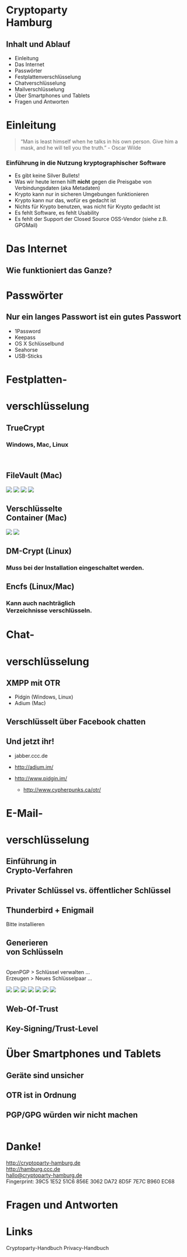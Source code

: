 # Cryptoparty<br/> Hamburg



## Inhalt und Ablauf
* Einleitung
* Das Internet
* Passwörter
* Festplattenverschlüsselung
* Chatverschlüsselung
* Mailverschlüsselung
* Über Smartphones und Tablets
* Fragen und Antworten



# Einleitung
> “Man is least himself when he talks in his own person. Give him a mask, and he will tell you the truth.” - Oscar Wilde


### Einführung in die Nutzung kryptographischer Software
* Es gibt keine Silver Bullets!
* Was wir heute lernen hilft **nicht** gegen die Preisgabe von Verbindungsdaten (aka Metadaten)
* Krypto kann nur in sicheren Umgebungen funktionieren
* Krypto kann nur das, wofür es gedacht ist
* Nichts für Krypto benutzen, was nicht für Krypto gedacht ist
* Es fehlt Software, es fehlt Usability
* Es fehlt der Support der Closed Source OSS-Vendor (siehe z.B. GPGMail)



# Das Internet


## Wie funktioniert das Ganze?



# Passwörter


## Nur ein langes Passwort ist ein gutes Passwort


* 1Password
* Keepass
* OS X Schlüsselbund
* Seahorse
* USB-Sticks



# Festplatten-
# verschlüsselung


## TrueCrypt
### Windows, Mac, Linux


<img src="img/tc1.png" alt="" />


<img src="img/tc2.png" alt="" />


<img src="img/tc3.png" alt="" />


<img src="img/tc4.png" alt="" />


<img src="img/tc5.png" alt="" />


<img src="img/tc6.png" alt="" />


<img src="img/tc7.png" alt="" />


<img src="img/tc8.png" alt="" />


<img src="img/tc9.png" alt="" />


<img src="img/tc10.png" alt="" />


<img src="img/tc11.png" alt="" />


<img src="img/tc12.png" alt="" />


<img src="img/tc13.png" alt="" />


<img src="img/tc14.png" alt="" />


## FileVault (Mac)


<img src="img/filevault1.png">


<img src="img/filevault2.png">


<img src="img/filevault3.png">


<img src="img/filevault4.png">


## Verschlüsselte<br>Container (Mac)


<img src="img/mac_crypt_container1.png">


<img src="img/mac_crypt_container2.png">


## DM-Crypt (Linux)


### Muss bei der Installation eingeschaltet werden.


## Encfs (Linux/Mac)


### Kann auch nachträglich<br>Verzeichnisse verschlüsseln.



# Chat-
# verschlüsselung


## XMPP mit OTR
* Pidgin (Windows, Linux)
* Adium (Mac)


## Verschlüsselt über Facebook chatten


## Und jetzt ihr!
* jabber.ccc.de

* http://adium.im/
* http://www.pidgin.im/
  * http://www.cypherpunks.ca/otr/



# E-Mail-
# verschlüsselung


## Einführung in<br>Crypto-Verfahren


## Privater Schlüssel vs. öffentlicher Schlüssel


## Thunderbird + Enigmail
Bitte installieren


## Generieren<br>von Schlüsseln
<br>OpenPGP > Schlüssel verwalten ... <br> Erzeugen > Neues Schlüsselpaar ...


<img src="img/key1.png">


<img src="img/key2.png">


<img src="img/key3.png">


<img src="img/key4.png">


<img src="img/key5.png">


<img src="img/key_details.png">


<img src="img/key_submenu.png">


## Web-Of-Trust


## Key-Signing/Trust-Level



# Über Smartphones und Tablets


## Geräte sind unsicher


## OTR ist in Ordnung


## PGP/GPG würden wir nicht machen



<a href="http://ariesnamarie.deviantart.com/art/Follow-the-White-Rabbit-338132499"><img src="img/follow_the_white_rabbit_by_ariesnamarie-d5lbcpf.jpg" alt=""></a>



# Danke!
http://cryptoparty-hamburg.de<br />
http://hamburg.ccc.de<br />
hallo@cryptoparty-hamburg.de<br />
Fingerprint: 39C5 1E52 51C6 856E 3062 DA72 8D5F 7E7C B960 EC68


# Fragen und Antworten


# Links
Cryptoparty-Handbuch
Privacy-Handbuch